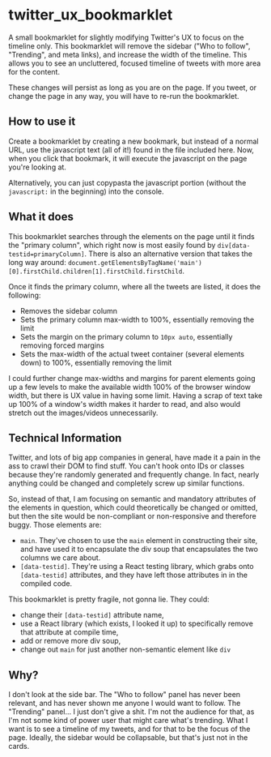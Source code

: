# twitter_ux_bookmarklet
A small bookmarklet for slightly modifying Twitter's UX to focus on the timeline only. This bookmarklet will remove the sidebar ("Who to follow", "Trending", and meta links), and increase the width of the timeline. This allows you to see an uncluttered, focused timeline of tweets with more area for the content.

These changes will persist as long as you are on the page. If you tweet, or change the page in any way, you will have to re-run the bookmarklet.

## How to use it
Create a bookmarklet by creating a new bookmark, but instead of a normal URL, use the javascript text (all of it!) found in the file included here. Now, when you click that bookmark, it will execute the javascript on the page you're looking at.

Alternatively, you can just copypasta the javascript portion (without the `javascript:` in the beginning) into the console.

## What it does
This bookmarklet searches through the elements on the page until it finds the "primary column", which right now is most easily found by `div[data-testid=primaryColumn]`. There is also an alternative version that takes the long way around: `document.getElementsByTagName('main')[0].firstChild.children[1].firstChild.firstChild`.

Once it finds the primary column, where all the tweets are listed, it does the following:
* Removes the sidebar column
* Sets the primary column max-width to 100%, essentially removing the limit
* Sets the margin on the primary column to `10px auto`, essentially removing forced margins
* Sets the max-width of the actual tweet container (several elements down) to 100%, essentially removing the limit

I could further change max-widths and margins for parent elements going up a few levels to make the available width 100% of the browser window width, but there is UX value in having some limit. Having a scrap of text take up 100% of a window's width makes it harder to read, and also would stretch out the images/videos unnecessarily.

## Technical Information
Twitter, and lots of big app companies in general, have made it a pain in the ass to crawl their DOM to find stuff. You can't hook onto IDs or classes because they're randomly generated and frequently change. In fact, nearly anything could be changed and completely screw up similar functions. 

So, instead of that, I am focusing on semantic and mandatory attributes of the elements in question, which could theoretically be changed or omitted, but then the site would be non-compliant or non-responsive and therefore buggy. Those elements are:
 
* `main`. They've chosen to use the `main` element in constructing their site, and have used it to encapsulate the div soup that encapsulates the two columns we care about.
* `[data-testid]`. They're using a React testing library, which grabs onto `[data-testid]` attributes, and they have left those attributes in in the compiled code. 

This bookmarklet is pretty fragile, not gonna lie. They could: 
* change their `[data-testid]` attribute name, 
* use a React library (which exists, I looked it up) to specifically remove that attribute at compile time, 
* add or remove more div soup,
* change out `main` for just another non-semantic element like `div`

## Why?
I don't look at the side bar. The "Who to follow" panel has never been relevant, and has never shown me anyone I would want to follow. The "Trending" panel... I just don't give a shit. I'm not the audience for that, as I'm not some kind of power user that might care what's trending. What I want is to see a timeline of my tweets, and for that to be the focus of the page. Ideally, the sidebar would be collapsable, but that's just not in the cards.
